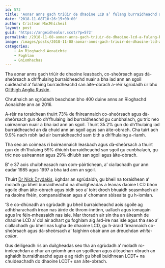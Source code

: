 ```yaml
---
id: 572
title: 'Aonar anns gach triùir de dhaoine LCD a’ fulang burraidheachd ann an sgoil agus san àite-obrach'
date: '2018-11-08T10:26:15+00:00'
author: Crìstean MacMhìcheil
layout: post
guid: 'https://angeidhealur.scot/?p=572'
permalink: /2018-11-08-aonar-anns-gach-triuir-de-dhaoine-lcd-a-fulang-burraidheachd-ann-an-sgoil-agus-san-aite-obrach/
image: /images/posts/2018-11-08-aonar-anns-gach-triuir-de-dhaoine-lcd-a-fulang-burraidheachd-ann-an-sgoil-agus-san-aite-obrach.webp
categories:
    - An Rìoghachd Aonaichte
    - Foghlam
    - Gnìomhachas
---
```


Tha aonar anns gach triùir de dhaoine leasbach, co-sheòrsach agus dà-sheòrsach a dh’fhulaing burraidheachd nuair a bha iad ann an sgoil cuideachd a’ fulaing burraidheachd san àite-obrach a-rèir sgrùdadh ùr bho [Oilthigh Anglia Ruskin](https://www.anglia.ac.uk/).

Chruthaich an sgrùdadh beachdan bho 400 duine anns an Rìoghachd Aonaichte ann an 2016.

A-rèir na toraidhean thuirt 73% de fhireannaich co-sheòrsach agus dà-sheòrsach gun do dh’fhulaing iad burraidheachd gu cunbhalach, gu tric neo uaireannan nuair a bha iad ann an sgoil. Thuirt 35.2% gun do dh’fhulaing iad burraidheachd an dà chuid ann an sgoil agus san àite-obrach. Cha tuirt ach 9.9% nach robh iad air burraidheachd sam bith a dh’fhulaing a-riamh.

Tha seo an coimeas ri boireannaich leasbach agus dà-sheòrsach a thuirt gun do dh’fhulaing 59% dhiubh burraidheachd san sgoil gu cunbhalach, gu tric neo uaireannan agus 29% dhiubh san sgoil agus àite-obrach.

B’ e 37 aois chuibheasach nan com-pàirtichean, a’ ciallachadh gur ann eadar 1985 agus 1997 a bha iad ann an sgoil.

Thuirt [Dr Nick Drydakis](https://www.anglia.ac.uk/lord-ashcroft-international-business-school/about/economics-and-international-business/people/nick-drydakis), ùghdar an sgrùdaidh, gu bheil na toraidhean a’ moladh gu bheil burraidheachd na dhuilgheadas a leanas daoine LCD bhon sgoile dhan àite-obrach agus bidh seo a’ toirt droch bhuaidh seasmhach air na daoine fhèin, companaidhean agus a’ chomann sòisealta gu h-iomlan.

‘S e co-dhùnadh an sgrùdadh gu bheil burraidheachd aois sgoile ag adhbharachadh ìrean nas àirde de throm-inntinn, uallach agus iomagain agus ìre fèin-mheasaidh nas ìsle. Mar thoradh air sin tha an àireamh de dhaoine LCD a’ dol air adhart gu foghlam aig àrd-ìre nas ìsle agus tha seo a’ ciallachadh gu bheil nas lugha de dhaoine LCD, gu h-àraid fireannaich co-sheòrsach agus dà-sheòrsach a’ faighinn obair ann an dreuchdan *white-collar*.

Gus dèiligeadh ris an duilgheadas seo tha an sgrùdadh a’ moladh ro-innleachdan a chur an gnìomh ann an sgoiltean agus àiteachan-obrach an aghaidh burraidheachd agus e ag ràdh gu bheil buidhnean LCDT+ na chuideachadh do dhaoine LCDT+ san àite-obrach.
